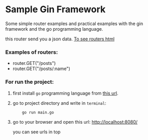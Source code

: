 # Sample Gin Framework

Some simple router examples and practical examples with the gin framework and the go programming language.

this router send you a json data. [To see routers html](https://prodbygodfather/gin-sample-routers-html)

### Examples of routers:
- router.GET("/posts")
- router.GET("/posts/:name")
### For run the project:

1. first install `go` programming language from [this url](https://go.dev/doc/install).
2. go to project directory and write in `terminal`:
    ```
        go run main.go
   ```
3. go to your browser and open this url: [http://localhost:8080/](http://localhost:8080/)

   you can see urls in top